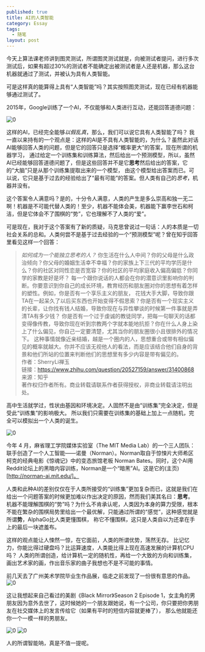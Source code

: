 ```yaml
---
published: true
title: AI的人类智能
category: Essay
tags: 
  - 随笔
layout: post
---
```


今天上算法课老师讲到图灵测试，所谓图灵测试就是，向被测试者提问，进行多次测试后，如果有超过30%的测试者不能确定出被测试者是人还是机器，那么这台机器就通过了测试，并被认为具有人类智能。

可是这样真的能算得上具有“人类智能”吗？其实按照图灵测试，现在已经有机器能够通过测试了。

2015年，Google训练了一个AI，不仅能够和人类进行互动，还能回答道德问题：

![0](https://raw.githubusercontent.com/Logos23333/Logos23333.github.io/master/_posts/image/ml&human/0.png)

这样的AI，已经完全能够*以假乱真*，那么，我们可以说它具有人类智能了吗？
我一直以来持有的一个观点是：这样的AI是不具有人类智能的，为什么？虽然此对话AI能够回答人类的问题，但是它的回答只是选择“概率更大”的答案，现在所谓的机器学习，
通过给定一个训练集和训练算法，然后给出一个预测模型，所以，虽然AI已经能够回答道德问题了，但是这些回答并不是它**思考**然后给出的答案，它的“大脑”只是从那个训练集提取出来的一个模型，
由这个模型给出答案而已。可以说，它只是基于过去的经验给出了“最有可能”的答案。但人类有自己的*思考*，机器并没有。

这个答案令人满意吗？是的，十分令人满意，人类的产生是多么崇高和独一无二啊！机器是不可能代替人类的！至少，机器不能体会美，机器能下赢李世石和柯洁，但是它体会不了围棋的“势”，它也理解不了人类的“爱”。

可是现在，我对于这个答案有了新的质疑，马克思曾说过一句话：人的本质是一切社会关系的总和。人类何尝不是基于过去经验的一个“预测模型”呢？曾在知乎回答里看见这样一个回答：

>*如何成为一个能独立思考的人？*
你生活在什么人中间？你的父母是什么政治倾向？你父母的婚姻生活幸不幸福？你的家族上下三代的平均学历是什么？你的社区对同性恋是否宽容？你的社区的平均家庭收入偏高偏低？你同学的家教是好是坏？
每一个跟你说话的人都会在你的潜意识里影响你的判断。你要意识到你自己的成长环境，教育经历和朋友圈对你的思想有着怎样的塑性。例如，你是否有一个享乐主义的朋友，
花钱大手大脚，导致你跟TA在一起呆久了以后买东西也开始变得不假思索？你是否有一个现实主义的长辈，让你找有钱人结婚，导致你现在与异性攀谈的时候第一件事就是弄清TA有多少钱？
你是否有一个过于虔诚的教徒同学，把每一句聊天的话都变得像传教，导致你现在听到宗教两个字就本能地抗拒？你在什么人身上染上了什么偏见，你自己一定要清楚，尤其当你的朋友圈很小且很排外的情况下。
这种事情就像近亲结婚，越是一个圈内的人，思想重合或带有相似偏见的概率就越大。你并不应该无视他人的看法，而是应该结合他们自身的背景和他们所站的位置来判断他们的思想里有多少内容是带有偏见的。  
作者：SherryLi禅玉  
链接：https://www.zhihu.com/question/20527159/answer/31400868  
来源：知乎  
著作权归作者所有。商业转载请联系作者获得授权，非商业转载请注明出处。  

高中生活就学过，性状由基因和环境决定。人固然不是由“训练集”完全决定，但是受此“训练集”的影响极大。
所以我们只需要在训练集的基础上加上一点随机，完全可以模拟出一个人类的诞生。

![0](https://raw.githubusercontent.com/Logos23333/Logos23333.github.io/master/_posts/image/ml&human/2.png)

今年 4 月，麻省理工学院媒体实验室（The MIT Media Lab）的一个三人团队：联手创造了一个人工智能——诺曼（Norman）。Norman取自于惊悚片大师希区柯克的经典电影《惊魂记》中的变态旅馆老板
Norman Bates。同时，这个AI用Reddit论坛上的黑暗内容训练，Norman是一个“暗黑”AI。这是它的(主页)[http://norman-ai.mit.edu/]。

人类和此种AI的差别仅仅在于人类所接受的“训练集”更加复杂而已，这就是我们在给出一个问题答案的时候更加难以作出决定的原因，然而我们美其名曰：**思考**。
机器不能理解围棋的“势”吗？为什么不肯承认呢，人类因为本身的算力受限，根本不能在繁杂的围棋局势里给出一个最优解，只能通过所谓的“感觉”，这种感觉就是所谓**势**，AlphaGo比人类更懂围棋，
称它不懂围棋，这只是人类自以为还拿在手上的最后一块遮羞布。

这样的观点能让人悚然一惊，在它面前，人类的所谓优势，荡然无存。
比记忆力，你能比得过硬盘吗？比运算速度，人类能比得上现在高速发展的计算机CPU吗？
人类的所谓创造，给计算机一定的随机性，再给一个大致的方向和训练集，画出艺术家的画，作出音乐家的曲子我想也不是不可能的事情。

前几天去了广州美术学院毕业生作品展，临走之前发现了一份很有意思的作品。
![0](https://raw.githubusercontent.com/Logos23333/Logos23333.github.io/master/_posts/image/ml&human/1.jpg)

这让我想起来自己看过的美剧《Black Mirror》Season 2 Episode 1，女主角的男朋友因为意外去世了，这时候她的一个朋友跟她说，有一个公司，你只要把你男朋友在社交媒体上的发言传给它（如果有平时的短信内容就更棒了），
那么他就能还你一个一模一样的男朋友。

![0](https://raw.githubusercontent.com/Logos23333/Logos23333.github.io/master/_posts/image/ml&human/3.png)
![0](https://raw.githubusercontent.com/Logos23333/Logos23333.github.io/master/_posts/image/ml&human/4.png)

人的所谓智能呐，真是不值一提呢。